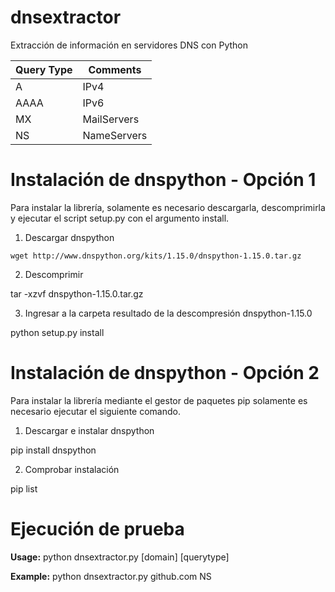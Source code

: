 # dnsextractor
Extracción de información en servidores DNS con Python

Query Type | Comments
------------ | -------------
A | IPv4
AAAA | IPv6
MX | MailServers
NS | NameServers

# Instalación de dnspython - Opción 1
Para instalar la librería, solamente es necesario descargarla, descomprimirla y ejecutar el script setup.py con el argumento install.

1. Descargar dnspython

``` wget http://www.dnspython.org/kits/1.15.0/dnspython-1.15.0.tar.gz ```

2. Descomprimir

tar -xzvf dnspython-1.15.0.tar.gz

3. Ingresar a la carpeta resultado de la descompresión dnspython-1.15.0

python setup.py install

# Instalación de dnspython - Opción 2
Para instalar la librería mediante el gestor de paquetes pip solamente es necesario ejecutar el siguiente comando.

1. Descargar e instalar dnspython

pip install dnspython

2. Comprobar instalación

pip list

# Ejecución de prueba

**Usage:** python dnsextractor.py [domain] [querytype]

**Example:** python dnsextractor.py github.com NS
